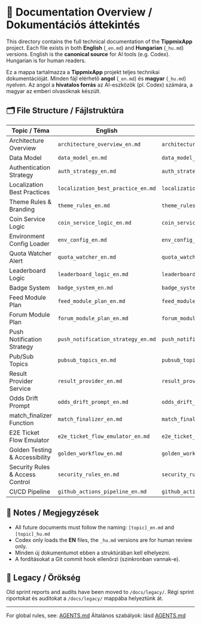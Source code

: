 # 📘 Documentation Overview / Dokumentációs áttekintés

This directory contains the full technical documentation of the **TippmixApp** project.
Each file exists in both **English** (`_en.md`) and **Hungarian** (`_hu.md`) versions.
English is the **canonical source** for AI tools (e.g. Codex). Hungarian is for human readers.

Ez a mappa tartalmazza a **TippmixApp** projekt teljes technikai dokumentációját.
Minden fájl elérhető **angol** (`_en.md`) és **magyar** (`_hu.md`) nyelven.
Az angol a **hivatalos forrás** az AI-eszközök (pl. Codex) számára, a magyar az emberi olvasóknak készült.

## 🗂️ File Structure / Fájlstruktúra

| Topic / Téma                    | English                            | Magyar                             |
| ------------------------------- | ---------------------------------- | ---------------------------------- |
| Architecture Overview           | `architecture_overview_en.md`      | `architecture_overview_hu.md`      |
| Data Model                      | `data_model_en.md`                 | `data_model_hu.md`                 |
| Authentication Strategy         | `auth_strategy_en.md`              | `auth_strategy_hu.md`              |
| Localization Best Practices     | `localization_best_practice_en.md` | `localization_best_practice_hu.md` |
| Theme Rules & Branding          | `theme_rules_en.md`                | `theme_rules_hu.md`                |
| Coin Service Logic              | `coin_service_logic_en.md`         | `coin_service_logic_hu.md`         |
| Environment Config Loader       | `env_config_en.md`                 | `env_config_hu.md`                 |
| Quota Watcher Alert             | `quota_watcher_en.md`              | `quota_watcher_hu.md`              |
| Leaderboard Logic               | `leaderboard_logic_en.md`          | `leaderboard_logic_hu.md`          |
| Badge System                    | `badge_system_en.md`               | `badge_system_hu.md`               |
| Feed Module Plan                | `feed_module_plan_en.md`           | `feed_module_plan_hu.md`           |
| Forum Module Plan               | `forum_module_plan_en.md`          | `forum_module_plan_hu.md`          |
| Push Notification Strategy      | `push_notification_strategy_en.md` | `push_notification_strategy_hu.md` |
| Pub/Sub Topics                  | `pubsub_topics_en.md`              | `pubsub_topics_hu.md`              |
| Result Provider Service         | `result_provider_en.md`            | `result_provider_hu.md`            |
| Odds Drift Prompt               | `odds_drift_prompt_en.md`          | `odds_drift_prompt_hu.md`          |
| match_finalizer Function        | `match_finalizer_en.md`           | `match_finalizer_hu.md`           |
| E2E Ticket Flow Emulator       | `e2e_ticket_flow_emulator_en.md` | `e2e_ticket_flow_emulator.md`     |
| Golden Testing & Accessibility  | `golden_workflow_en.md`            | `golden_workflow_hu.md`            |
| Security Rules & Access Control | `security_rules_en.md`             | `security_rules_hu.md`             |
| CI/CD Pipeline                  | `github_actions_pipeline_en.md`    | `github_actions_pipeline_hu.md`    |

## 📌 Notes / Megjegyzések

- All future documents must follow the naming: `[topic]_en.md` and `[topic]_hu.md`
- Codex only loads the **EN** files, the `_hu.md` versions are for human review only.
- Minden új dokumentumot ebben a struktúrában kell elhelyezni.
- A fordításokat a Git commit hook ellenőrzi (szinkronban vannak-e).

## 🧭 Legacy / Örökség

Old sprint reports and audits have been moved to `/docs/legacy/`.
Régi sprint riportokat és auditokat a `/docs/legacy/` mappába helyeztünk át.

---

For global rules, see: [AGENTS.md](../AGENTS.md)
Általános szabályok: lásd [AGENTS.md](../AGENTS.md)
